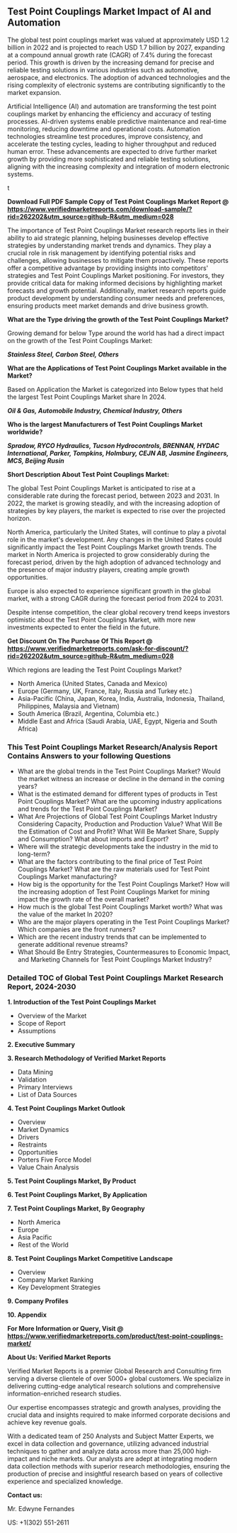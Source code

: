 <h2>Test Point Couplings Market Impact of AI and Automation</h2><p>The global test point couplings market was valued at approximately USD 1.2 billion in 2022 and is projected to reach USD 1.7 billion by 2027, expanding at a compound annual growth rate (CAGR) of 7.4% during the forecast period. This growth is driven by the increasing demand for precise and reliable testing solutions in various industries such as automotive, aerospace, and electronics. The adoption of advanced technologies and the rising complexity of electronic systems are contributing significantly to the market expansion.</p><p>Artificial Intelligence (AI) and automation are transforming the test point couplings market by enhancing the efficiency and accuracy of testing processes. AI-driven systems enable predictive maintenance and real-time monitoring, reducing downtime and operational costs. Automation technologies streamline test procedures, improve consistency, and accelerate the testing cycles, leading to higher throughput and reduced human error. These advancements are expected to drive further market growth by providing more sophisticated and reliable testing solutions, aligning with the increasing complexity and integration of modern electronic systems.</p>t</p><p id="" class=""><strong>Download Full PDF Sample Copy of Test Point Couplings Market Report @ <a href="https://www.verifiedmarketreports.com/download-sample/?rid=262202&utm_source=github-R&utm_medium=028" target="_blank">https://www.verifiedmarketreports.com/download-sample/?rid=262202&utm_source=github-R&utm_medium=028</a></strong></p><p>The importance of&nbsp;Test Point Couplings Market research reports lies in their ability to aid strategic planning, helping businesses develop effective strategies by understanding market trends and dynamics. They play a crucial role in risk management by identifying potential risks and challenges, allowing businesses to mitigate them proactively. These reports offer a competitive advantage by providing insights into competitors' strategies and Test Point Couplings Market positioning. For investors, they provide critical data for making informed decisions by highlighting market forecasts and growth potential. Additionally, market research reports guide product development by understanding consumer needs and preferences, ensuring products meet market demands and drive business growth.</p><p><strong>What are the&nbsp;Type driving the growth of the Test Point Couplings Market?</strong></p><p id="" class="">Growing demand for below Type around the world has had a direct impact on the growth of the Test Point Couplings Market:</p><em><strong>Stainless Steel, Carbon Steel, Others</strong></em></p><strong>What are the&nbsp;Applications&nbsp;of Test Point Couplings Market available in the Market?</strong></p><p id="" class="">Based on Application the Market is categorized into Below types that held the largest Test Point Couplings Market share In 2024.</p><em><strong>Oil & Gas, Automobile Industry, Chemical Industry, Others</strong></em></p><strong>Who is the largest Manufacturers of Test Point Couplings Market worldwide?</strong></p><p><em><strong>Spradow, RYCO Hydraulics, Tucson Hydrocontrols, BRENNAN, HYDAC International, Parker, Tompkins, Holmbury, CEJN AB, Jasmine Engineers, MCS, Beijing Rusin</strong></em></p><p id="" class=""><strong>Short Description About Test Point Couplings Market:</strong></p><p>The global Test Point Couplings Market is anticipated to rise at a considerable rate during the forecast period, between 2023 and 2031. In 2022, the market is growing steadily, and with the increasing adoption of strategies by key players, the market is expected to rise over the projected horizon.</p><p>North America, particularly the United States, will continue to play a pivotal role in the market's development. Any changes in the United States could significantly impact the Test Point Couplings Market growth trends. The market in North America is projected to grow considerably during the forecast period, driven by the high adoption of advanced technology and the presence of major industry players, creating ample growth opportunities.</p><p>Europe is also expected to experience significant growth in the global market, with a strong CAGR during the forecast period from 2024 to 2031.</p><p>Despite intense competition, the clear global recovery trend keeps investors optimistic about the Test Point Couplings Market, with more new investments expected to enter the field in the future.</p><p id="" class=""><strong>Get Discount On The Purchase Of This Report @ <a href="https://www.verifiedmarketreports.com/ask-for-discount/?rid=262202&utm_source=github-R&utm_medium=028" target="_blank">https://www.verifiedmarketreports.com/ask-for-discount/?rid=262202&utm_source=github-R&utm_medium=028</a></strong></p>Which regions are leading the Test Point Couplings Market?</p><ul><li>North America (United States, Canada and Mexico)</li><li>Europe (Germany, UK, France, Italy, Russia and Turkey etc.)</li><li>Asia-Pacific (China, Japan, Korea, India, Australia, Indonesia, Thailand, Philippines, Malaysia and Vietnam)</li><li>South America (Brazil, Argentina, Columbia etc.)</li><li>Middle East and Africa (Saudi Arabia, UAE, Egypt, Nigeria and South Africa)</li></ul><h3 id="" class="">This Test Point Couplings Market Research/Analysis Report Contains Answers to your following Questions</h3><ul><li>What are the global trends in the Test Point Couplings Market? Would the market witness an increase or decline in the demand in the coming years?</li><li>What is the estimated demand for different types of products in Test Point Couplings Market? What are the upcoming industry applications and trends for the Test Point Couplings Market?</li><li>What Are Projections of Global Test Point Couplings Market Industry Considering Capacity, Production and Production Value? What Will Be the Estimation of Cost and Profit? What Will Be Market Share, Supply and Consumption? What about imports and Export?</li><li>Where will the strategic developments take the industry in the mid to long-term?</li><li>What are the factors contributing to the final price of Test Point Couplings Market? What are the raw materials used for Test Point Couplings Market manufacturing?</li><li>How big is the opportunity for the Test Point Couplings Market? How will the increasing adoption of Test Point Couplings Market for mining impact the growth rate of the overall market?</li><li>How much is the global Test Point Couplings Market worth? What was the value of the market In 2020?</li><li>Who are the major players operating in the Test Point Couplings Market? Which companies are the front runners?</li><li>Which are the recent industry trends that can be implemented to generate additional revenue streams?</li><li>What Should Be Entry Strategies, Countermeasures to Economic Impact, and Marketing Channels for Test Point Couplings Market Industry?</li></ul><h3 id="" class="">Detailed TOC of Global Test Point Couplings Market Research Report, 2024-2030</h3><p id="" class=""><strong>1. Introduction of the Test Point Couplings Market</strong></p><ul><li>Overview of the Market</li><li>Scope of Report</li><li>Assumptions</li></ul><p id="" class=""><strong>2. Executive Summary</strong></p><p id="" class=""><strong>3. Research Methodology of Verified Market Reports</strong></p><ul><li>Data Mining</li><li>Validation</li><li>Primary Interviews</li><li>List of Data Sources</li></ul><p id="" class=""><strong>4. Test Point Couplings Market Outlook</strong></p><ul><li>Overview</li><li>Market Dynamics</li><li>Drivers</li><li>Restraints</li><li>Opportunities</li><li>Porters Five Force Model</li><li>Value Chain Analysis</li></ul><p id="" class=""><strong>5. Test Point Couplings Market, By Product</strong></p><p id="" class=""><strong>6. Test Point Couplings Market, By Application</strong></p><p id="" class=""><strong>7. Test Point Couplings Market, By Geography</strong></p><ul><li>North America</li><li>Europe</li><li>Asia Pacific</li><li>Rest of the World</li></ul><p id="" class=""><strong>8. Test Point Couplings Market Competitive Landscape</strong></p><ul><li>Overview</li><li>Company Market Ranking</li><li>Key Development Strategies</li></ul><p id="" class=""><strong>9. Company Profiles</strong></p><p id="" class=""><strong>10. Appendix</strong></p><p id="" class=""><strong>For More Information or Query, Visit @ <a href="https://www.verifiedmarketreports.com/product/test-point-couplings-market/" target="_blank">https://www.verifiedmarketreports.com/product/test-point-couplings-market/</a></strong></p><p id="" class=""><strong>About Us: Verified Market Reports</strong></p><p id="" class="">Verified Market Reports is a premier Global Research and Consulting firm serving a diverse clientele of over 5000+ global customers. We specialize in delivering cutting-edge analytical research solutions and comprehensive information-enriched research studies.</p><p id="" class="">Our expertise encompasses strategic and growth analyses, providing the crucial data and insights required to make informed corporate decisions and achieve key revenue goals.</p><p id="" class="">With a dedicated team of 250 Analysts and Subject Matter Experts, we excel in data collection and governance, utilizing advanced industrial techniques to gather and analyze data across more than 25,000 high-impact and niche markets. Our analysts are adept at integrating modern data collection methods with superior research methodologies, ensuring the production of precise and insightful research based on years of collective experience and specialized knowledge.</p><p id="" class=""><strong>Contact us:</strong></p><p id="" class="">Mr. Edwyne Fernandes</p><p id="" class="">US: +1(302) 551-2611</p>